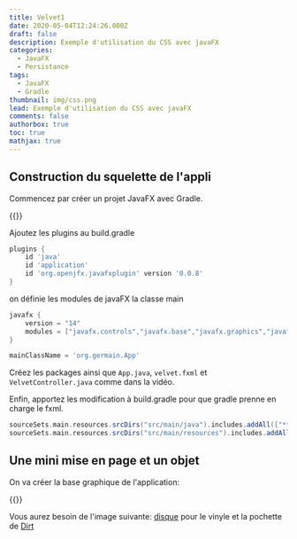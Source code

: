 ```yaml
---
title: Velvet1
date: 2020-05-04T12:24:26.000Z
draft: false
description: Exemple d'utilisation du CSS avec javaFX
categories:
  - JavaFX
  - Persistance
tags:
  - JavaFX
  - Gradle
thumbnail: img/css.png
lead: Exemple d'utilisation du CSS avec javaFX
comments: false
authorbox: true
toc: true
mathjax: true
---
```


## Construction du squelette de l'appli

Commencez par créer un projet JavaFX avec Gradle.

{{<youtube OVz0EJK-TKU>}}

Ajoutez les plugins au build.gradle

```gradle
plugins {
    id 'java'
    id 'application'
    id 'org.openjfx.javafxplugin' version '0.0.8'
}
```

on définie les modules de javaFX la classe main

```gradle
javafx {
    version = "14"
    modules = ["javafx.controls","javafx.base","javafx.graphics","javafx.fxml"]
}

mainClassName = 'org.germain.App'
```

Créez les packages ainsi que `App.java`, `velvet.fxml` et `VelvetController.java` comme dans la vidéo.

Enfin, apportez les modification à build.gradle pour que gradle prenne en charge le fxml.

```gradle
sourceSets.main.resources.srcDirs("src/main/java").includes.addAll(["**/*.fxml", "**/*.css","**/*.png"])
sourceSets.main.resources.srcDirs("src/main/resources").includes.addAll(["**/*.*"])
```

## Une mini mise en page et un objet

On va créer la base graphique de l'application:

{{<youtube Gh_RNr9TjSo>}}

Vous aurez besoin de l'image suivante: [disque](/download/disque.png) pour le vinyle et la pochette de [Dirt](/download/Dirt.jpeg)

